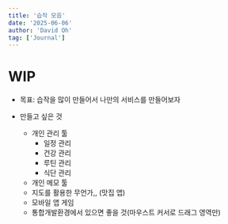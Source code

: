 ```yaml
---
title: '습작 모음'
date: '2025-06-06'
author: 'David Oh'
tag: ['Journal']
---
```


# WIP

- 목표: 습작을 많이 만들어서 나만의 서비스를 만들어보자

- 만들고 싶은 것
  - 개인 관리 툴
    - 일정 관리
    - 건강 관리
    - 루틴 관리
    - 식단 관리
  - 개인 메모 툴
  - 지도를 활용한 무언가,, (맛집 앱)
  - 모바일 앱 게임
  - 통합개발환경에서 있으면 좋을 것(마우스트 커서로 드래그 영역만)
